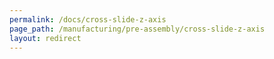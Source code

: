 ```yaml
---
permalink: /docs/cross-slide-z-axis
page_path: /manufacturing/pre-assembly/cross-slide-z-axis
layout: redirect
---
```

